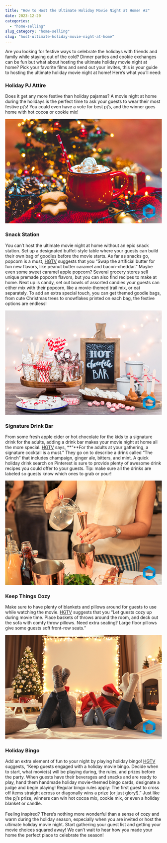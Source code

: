 ```yaml
---
title: "How to Host the Ultimate Holiday Movie Night at Home! #2"
date: 2023-12-20
categories: 
  - "home-selling"
slug_category: "home-selling"
slug: "host-ultimate-holiday-movie-night-at-home"
---
```


Are you looking for festive ways to celebrate the holidays with friends and family while staying out of the cold? Dinner parties and cookie exchanges can be fun but what about hosting the ultimate holiday movie night at home? Pick your favorite films and send out your invites, this is your guide to hosting the ultimate holiday movie night at home! Here’s what you’ll need:

### **Holiday PJ Attire**

Does it get any more festive than holiday pajamas? A movie night at home during the holidays is the perfect time to ask your guests to wear their most festive pj’s! You could even have a vote for best pj’s, and the winner goes home with hot cocoa or cookie mix!

![](../images/posts/shutterstock_1275231859.jpg)

### **Snack Station**

You can’t host the ultimate movie night at home without an epic snack station. Set up a designated buffet-style table where your guests can build their own bag of goodies before the movie starts. As far as snacks go, popcorn is a must, [HGTV](https://www.hgtv.com/lifestyle/entertaining/host-a-holiday-movie-night-pictures) suggests that you “Swap the artificial butter for fun new flavors, like peanut butter caramel and bacon-cheddar.” Maybe even some sweet caramel apple popcorn? Several grocery stores sell unique premade popcorn flavors, but you can also find recipes to make at home. Next up is candy, set out bowls of assorted candies your guests can either mix with their popcorn, like a movie-themed trail mix, or eat separately. To add an extra special touch, you can get themed goodie bags, from cute Christmas trees to snowflakes printed on each bag, the festive options are endless!

![](../images/posts/shutterstock_1643352643.jpg)

### **Signature Drink Bar**

From some fresh apple cider or hot chocolate for the kids to a signature drink for the adults, adding a drink bar makes your movie night at home all the more special. [HGTV](https://www.hgtv.com/lifestyle/entertaining/host-a-holiday-movie-night-pictures) says, **“**For the adults at your gathering, a signature cocktail is a must.” They go on to describe a drink called “The Grinch” that includes champaign, ginger ale, bitters, and mint. A quick holiday drink search on Pinterest is sure to provide plenty of awesome drink recipes you could offer to your guests. Tip: make sure all the drinks are labeled so guests know which ones to grab or pour!

![](../images/posts/shutterstock_1687071901.jpg)

### Keep Things Cozy

Make sure to have plenty of blankets and pillows around for guests to use while watching the movie. [HGTV](https://www.hgtv.com/lifestyle/entertaining/host-a-holiday-movie-night-pictures) suggests that you “Let guests cozy up during movie time. Place baskets of throws around the room, and deck out the sofa with comfy throw pillows. Need extra seating? Large floor pillows give some guests soft front-row seats.”

![](../images/posts/shutterstock_1958467582-1.jpg)

### Holiday Bingo

Add an extra element of fun to your night by playing holiday bingo! [HGTV](https://www.hgtv.com/lifestyle/entertaining/host-a-holiday-movie-night-pictures) suggests, “Keep guests engaged with a holiday movie bingo. Decide when to start, what movie(s) will be playing during, the rules, and prizes before the party. When guests have their beverages and snacks and are ready to play, hand them handmade holiday movie-themed bingo cards, designate a judge and begin playing! Regular bingo rules apply: The first guest to cross off items straight across or diagonally wins a prize (or just glory!).” Just like the pj’s prize, winners can win hot cocoa mix, cookie mix, or even a holiday blanket or candle.  
   
Feeling inspired? There’s nothing more wonderful than a sense of cozy and warm during the holiday season, especially when you are invited or host the ultimate holiday movie night. Start gathering your guest list and getting your movie choices squared away! We can’t wait to hear how you made your home the perfect place to celebrate the season!
